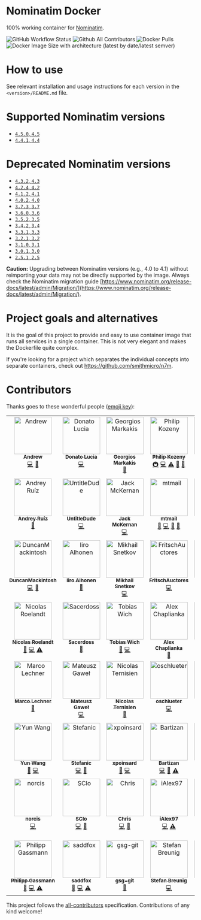 # Nominatim Docker

100% working container for [Nominatim](https://github.com/openstreetmap/Nominatim).

![GitHub Workflow Status](https://img.shields.io/github/actions/workflow/status/mediagis/nominatim-docker/ci.yml?branch=master&style=flat-square) ![Github All Contributors](https://img.shields.io/github/all-contributors/mediagis/nominatim-docker?style=flat-square) ![Docker Pulls](https://img.shields.io/docker/pulls/mediagis/nominatim?style=flat-square) ![Docker Image Size with architecture (latest by date/latest semver)](https://img.shields.io/docker/image-size/mediagis/nominatim?style=flat-square)

# How to use

See relevant installation and usage instructions for each version in the ```<version>/README.md``` file.

# Supported Nominatim versions #

- [`4.5.0`, `4.5`](https://github.com/mediagis/nominatim-docker/tree/master/4.5)
- [`4.4.1`, `4.4`](https://github.com/mediagis/nominatim-docker/tree/master/4.4)

# Deprecated Nominatim versions #

- [`4.3.2`, `4.3`](https://github.com/mediagis/nominatim-docker/tree/master/4.3)
- [`4.2.4`, `4.2`](https://github.com/mediagis/nominatim-docker/tree/master/4.2)
- [`4.1.2`, `4.1`](https://github.com/mediagis/nominatim-docker/tree/master/4.1)
- [`4.0.2`, `4.0`](https://github.com/mediagis/nominatim-docker/tree/master/4.0)
- [`3.7.3`, `3.7`](https://github.com/mediagis/nominatim-docker/tree/master/3.7)
- [`3.6.0`, `3.6`](https://github.com/mediagis/nominatim-docker/tree/master/3.6)
- [`3.5.2`, `3.5`](https://github.com/mediagis/nominatim-docker/tree/master/3.5)
- [`3.4.2`, `3.4`](https://github.com/mediagis/nominatim-docker/tree/master/3.4)
- [`3.3.1`, `3.3`](https://github.com/mediagis/nominatim-docker/tree/master/3.3)
- [`3.2.1`, `3.2`](https://github.com/mediagis/nominatim-docker/tree/master/3.2)
- [`3.1.0`, `3.1`](https://github.com/mediagis/nominatim-docker/tree/master/3.1)
- [`3.0.1`, `3.0`](https://github.com/mediagis/nominatim-docker/tree/master/3.0)
- [`2.5.1`, `2.5`](https://github.com/mediagis/nominatim-docker/tree/master/2.5)

**Caution:** Upgrading between Nominatim versions (e.g., 4.0 to 4.1) without reimporting your data may not be directly supported by the image. Always check the Nominatim migration guide [https://www.nominatim.org/release-docs/latest/admin/Migration/](https://www.nominatim.org/release-docs/latest/admin/Migration/).

# Project goals and alternatives

It is the goal of this project to provide and easy to use container image that runs all services in a single container.
This is not very elegant and makes the Dockerfile quite complex.

If you're looking for a project which separates the individual concepts into separate containers, check out
https://github.com/smithmicro/n7m.

# Contributors

Thanks goes to these wonderful people ([emoji key](https://allcontributors.org/docs/en/emoji-key)):

<!-- ALL-CONTRIBUTORS-LIST:START - Do not remove or modify this section -->
<!-- prettier-ignore-start -->
<!-- markdownlint-disable -->
<table>
  <tbody>
    <tr>
      <td align="center" valign="top" width="16.66%"><a href="https://www.linkedin.com/in/winsent/"><img src="https://avatars.githubusercontent.com/u/2316328?v=4?s=100" width="100px;" alt="Andrew"/><br /><sub><b>Andrew</b></sub></a><br /><a href="https://github.com/mediagis/nominatim-docker/commits?author=winsento" title="Code">💻</a> <a href="https://github.com/mediagis/nominatim-docker/commits?author=winsento" title="Documentation">📖</a></td>
      <td align="center" valign="top" width="16.66%"><a href="https://github.com/dlucia"><img src="https://avatars3.githubusercontent.com/u/1665623?v=4?s=100" width="100px;" alt="Donato Lucia"/><br /><sub><b>Donato Lucia</b></sub></a><br /><a href="https://github.com/mediagis/nominatim-docker/commits?author=dlucia" title="Code">💻</a></td>
      <td align="center" valign="top" width="16.66%"><a href="https://github.com/geomark"><img src="https://avatars1.githubusercontent.com/u/1500692?v=4?s=100" width="100px;" alt="Georgios Markakis"/><br /><sub><b>Georgios Markakis</b></sub></a><br /><a href="https://github.com/mediagis/nominatim-docker/commits?author=geomark" title="Documentation">📖</a></td>
      <td align="center" valign="top" width="16.66%"><a href="https://github.com/philipkozeny"><img src="https://avatars1.githubusercontent.com/u/16721635?v=4?s=100" width="100px;" alt="Philip Kozeny"/><br /><sub><b>Philip Kozeny</b></sub></a><br /><a href="#infra-philipkozeny" title="Infrastructure (Hosting, Build-Tools, etc)">🚇</a> <a href="https://github.com/mediagis/nominatim-docker/commits?author=philipkozeny" title="Code">💻</a> <a href="https://github.com/mediagis/nominatim-docker/commits?author=philipkozeny" title="Tests">⚠️</a> <a href="https://github.com/mediagis/nominatim-docker/pulls?q=is%3Apr+reviewed-by%3Aphilipkozeny" title="Reviewed Pull Requests">👀</a> <a href="https://github.com/mediagis/nominatim-docker/commits?author=philipkozeny" title="Documentation">📖</a></td>
      <td align="center" valign="top" width="16.66%"><a href="https://www.therek.net/"><img src="https://avatars2.githubusercontent.com/u/89052?v=4?s=100" width="100px;" alt="Cezary Morga"/><br /><sub><b>Cezary Morga</b></sub></a><br /><a href="https://github.com/mediagis/nominatim-docker/commits?author=therek" title="Code">💻</a></td>
      <td align="center" valign="top" width="16.66%"><a href="https://github.com/thomasnordquist"><img src="https://avatars0.githubusercontent.com/u/7721625?v=4?s=100" width="100px;" alt="Thomas Nordquist"/><br /><sub><b>Thomas Nordquist</b></sub></a><br /><a href="https://github.com/mediagis/nominatim-docker/commits?author=thomasnordquist" title="Code">💻</a></td>
    </tr>
    <tr>
      <td align="center" valign="top" width="16.66%"><a href="https://keybase.io/davkorss"><img src="https://avatars0.githubusercontent.com/u/5597595?v=4?s=100" width="100px;" alt="Andrey Ruíz"/><br /><sub><b>Andrey Ruíz</b></sub></a><br /><a href="https://github.com/mediagis/nominatim-docker/commits?author=davkorss" title="Documentation">📖</a></td>
      <td align="center" valign="top" width="16.66%"><a href="https://github.com/UntitleDude"><img src="https://avatars2.githubusercontent.com/u/14983691?v=4?s=100" width="100px;" alt="UntitleDude"/><br /><sub><b>UntitleDude</b></sub></a><br /><a href="https://github.com/mediagis/nominatim-docker/commits?author=UntitleDude" title="Code">💻</a></td>
      <td align="center" valign="top" width="16.66%"><a href="https://www.linkedin.com/in/jmcker"><img src="https://avatars3.githubusercontent.com/u/25001741?v=4?s=100" width="100px;" alt="Jack McKernan"/><br /><sub><b>Jack McKernan</b></sub></a><br /><a href="https://github.com/mediagis/nominatim-docker/commits?author=jmcker" title="Code">💻</a></td>
      <td align="center" valign="top" width="16.66%"><a href="https://twitter.com/mtmthemovie"><img src="https://avatars1.githubusercontent.com/u/3727288?v=4?s=100" width="100px;" alt="mtmail"/><br /><sub><b>mtmail</b></sub></a><br /><a href="https://github.com/mediagis/nominatim-docker/commits?author=mtmail" title="Documentation">📖</a> <a href="https://github.com/mediagis/nominatim-docker/commits?author=mtmail" title="Code">💻</a> <a href="#question-mtmail" title="Answering Questions">💬</a> <a href="https://github.com/mediagis/nominatim-docker/pulls?q=is%3Apr+reviewed-by%3Amtmail" title="Reviewed Pull Requests">👀</a></td>
      <td align="center" valign="top" width="16.66%"><a href="https://angel.co/eSlider"><img src="https://avatars3.githubusercontent.com/u/1188335?v=4?s=100" width="100px;" alt="Andrey Oblivantsev"/><br /><sub><b>Andrey Oblivantsev</b></sub></a><br /><a href="https://github.com/mediagis/nominatim-docker/commits?author=eSlider" title="Code">💻</a></td>
      <td align="center" valign="top" width="16.66%"><a href="https://www.linkedin.com/in/simoneromano92/"><img src="https://avatars2.githubusercontent.com/u/6860423?v=4?s=100" width="100px;" alt="Simone"/><br /><sub><b>Simone</b></sub></a><br /><a href="https://github.com/mediagis/nominatim-docker/commits?author=sromano1992" title="Code">💻</a></td>
    </tr>
    <tr>
      <td align="center" valign="top" width="16.66%"><a href="https://github.com/DuncanMackintosh"><img src="https://avatars0.githubusercontent.com/u/4966417?v=4?s=100" width="100px;" alt="DuncanMackintosh"/><br /><sub><b>DuncanMackintosh</b></sub></a><br /><a href="https://github.com/mediagis/nominatim-docker/commits?author=DuncanMackintosh" title="Code">💻</a> <a href="https://github.com/mediagis/nominatim-docker/commits?author=DuncanMackintosh" title="Documentation">📖</a></td>
      <td align="center" valign="top" width="16.66%"><a href="http://iiroalhonen.com"><img src="https://avatars2.githubusercontent.com/u/18322926?v=4?s=100" width="100px;" alt="Iiro Alhonen"/><br /><sub><b>Iiro Alhonen</b></sub></a><br /><a href="https://github.com/mediagis/nominatim-docker/commits?author=Iikeli" title="Documentation">📖</a></td>
      <td align="center" valign="top" width="16.66%"><a href="https://www.ufoproger.ru"><img src="https://avatars3.githubusercontent.com/u/212711?v=4?s=100" width="100px;" alt="Mikhail Snetkov"/><br /><sub><b>Mikhail Snetkov</b></sub></a><br /><a href="https://github.com/mediagis/nominatim-docker/commits?author=ufoproger" title="Code">💻</a></td>
      <td align="center" valign="top" width="16.66%"><a href="https://github.com/FritschAuctores"><img src="https://avatars2.githubusercontent.com/u/43264099?v=4?s=100" width="100px;" alt="FritschAuctores"/><br /><sub><b>FritschAuctores</b></sub></a><br /><a href="https://github.com/mediagis/nominatim-docker/commits?author=FritschAuctores" title="Code">💻</a></td>
      <td align="center" valign="top" width="16.66%"><a href="https://github.com/rebos"><img src="https://avatars.githubusercontent.com/u/490798?v=4?s=100" width="100px;" alt="rebos"/><br /><sub><b>rebos</b></sub></a><br /><a href="https://github.com/mediagis/nominatim-docker/commits?author=rebos" title="Code">💻</a></td>
      <td align="center" valign="top" width="16.66%"><a href="https://leonard.io/blog/"><img src="https://avatars.githubusercontent.com/u/151346?v=4?s=100" width="100px;" alt="Leonard Ehrenfried"/><br /><sub><b>Leonard Ehrenfried</b></sub></a><br /><a href="#infra-leonardehrenfried" title="Infrastructure (Hosting, Build-Tools, etc)">🚇</a> <a href="https://github.com/mediagis/nominatim-docker/commits?author=leonardehrenfried" title="Code">💻</a> <a href="https://github.com/mediagis/nominatim-docker/commits?author=leonardehrenfried" title="Tests">⚠️</a> <a href="https://github.com/mediagis/nominatim-docker/pulls?q=is%3Apr+reviewed-by%3Aleonardehrenfried" title="Reviewed Pull Requests">👀</a> <a href="https://github.com/mediagis/nominatim-docker/commits?author=leonardehrenfried" title="Documentation">📖</a></td>
    </tr>
    <tr>
      <td align="center" valign="top" width="16.66%"><a href="https://roelandtn.frama.io/"><img src="https://avatars.githubusercontent.com/u/17683898?v=4?s=100" width="100px;" alt="Nicolas Roelandt"/><br /><sub><b>Nicolas Roelandt</b></sub></a><br /><a href="https://github.com/mediagis/nominatim-docker/commits?author=Bakaniko" title="Documentation">📖</a> <a href="https://github.com/mediagis/nominatim-docker/commits?author=Bakaniko" title="Code">💻</a> <a href="https://github.com/mediagis/nominatim-docker/commits?author=Bakaniko" title="Tests">⚠️</a></td>
      <td align="center" valign="top" width="16.66%"><a href="https://github.com/Sacerdoss"><img src="https://avatars.githubusercontent.com/u/22632241?v=4?s=100" width="100px;" alt="Sacerdoss"/><br /><sub><b>Sacerdoss</b></sub></a><br /><a href="https://github.com/mediagis/nominatim-docker/commits?author=Sacerdoss" title="Documentation">📖</a></td>
      <td align="center" valign="top" width="16.66%"><a href="https://github.com/sake"><img src="https://avatars.githubusercontent.com/u/154311?v=4?s=100" width="100px;" alt="Tobias Wich"/><br /><sub><b>Tobias Wich</b></sub></a><br /><a href="https://github.com/mediagis/nominatim-docker/commits?author=sake" title="Documentation">📖</a> <a href="https://github.com/mediagis/nominatim-docker/commits?author=sake" title="Code">💻</a></td>
      <td align="center" valign="top" width="16.66%"><a href="https://github.com/aclowkey"><img src="https://avatars.githubusercontent.com/u/2061017?v=4?s=100" width="100px;" alt="Alex Chaplianka"/><br /><sub><b>Alex Chaplianka</b></sub></a><br /><a href="https://github.com/mediagis/nominatim-docker/commits?author=aclowkey" title="Documentation">📖</a></td>
      <td align="center" valign="top" width="16.66%"><a href="https://github.com/gmalenko"><img src="https://avatars.githubusercontent.com/u/6521413?v=4?s=100" width="100px;" alt="Idris Hayward"/><br /><sub><b>Idris Hayward</b></sub></a><br /><a href="https://github.com/mediagis/nominatim-docker/commits?author=gmalenko" title="Documentation">📖</a></td>
      <td align="center" valign="top" width="16.66%"><a href="https://github.com/karlvr"><img src="https://avatars.githubusercontent.com/u/1086005?v=4?s=100" width="100px;" alt="Karl von Randow"/><br /><sub><b>Karl von Randow</b></sub></a><br /><a href="https://github.com/mediagis/nominatim-docker/commits?author=karlvr" title="Documentation">📖</a></td>
    </tr>
    <tr>
      <td align="center" valign="top" width="16.66%"><a href="https://github.com/mlechner"><img src="https://avatars.githubusercontent.com/u/1194826?v=4?s=100" width="100px;" alt="Marco Lechner"/><br /><sub><b>Marco Lechner</b></sub></a><br /><a href="https://github.com/mediagis/nominatim-docker/commits?author=mlechner" title="Documentation">📖</a></td>
      <td align="center" valign="top" width="16.66%"><a href="https://github.com/mattegawel"><img src="https://avatars.githubusercontent.com/u/14986712?v=4?s=100" width="100px;" alt="Mateusz Gaweł"/><br /><sub><b>Mateusz Gaweł</b></sub></a><br /><a href="https://github.com/mediagis/nominatim-docker/commits?author=mattegawel" title="Code">💻</a></td>
      <td align="center" valign="top" width="16.66%"><a href="http://www.forum-software.org/"><img src="https://avatars.githubusercontent.com/u/1044941?v=4?s=100" width="100px;" alt="Nicolas Ternisien"/><br /><sub><b>Nicolas Ternisien</b></sub></a><br /><a href="https://github.com/mediagis/nominatim-docker/commits?author=lastnico" title="Documentation">📖</a></td>
      <td align="center" valign="top" width="16.66%"><a href="https://github.com/oschlueter"><img src="https://avatars.githubusercontent.com/u/10252511?v=4?s=100" width="100px;" alt="oschlueter"/><br /><sub><b>oschlueter</b></sub></a><br /><a href="https://github.com/mediagis/nominatim-docker/commits?author=oschlueter" title="Code">💻</a></td>
      <td align="center" valign="top" width="16.66%"><a href="https://github.com/timnon"><img src="https://avatars.githubusercontent.com/u/5597397?v=4?s=100" width="100px;" alt="Tim Nonner"/><br /><sub><b>Tim Nonner</b></sub></a><br /><a href="https://github.com/mediagis/nominatim-docker/commits?author=timnon" title="Code">💻</a></td>
      <td align="center" valign="top" width="16.66%"><a href="https://github.com/thlor"><img src="https://avatars.githubusercontent.com/u/6570020?v=4?s=100" width="100px;" alt="thlor"/><br /><sub><b>thlor</b></sub></a><br /><a href="https://github.com/mediagis/nominatim-docker/commits?author=thlor" title="Code">💻</a> <a href="https://github.com/mediagis/nominatim-docker/commits?author=thlor" title="Documentation">📖</a></td>
    </tr>
    <tr>
      <td align="center" valign="top" width="16.66%"><a href="https://github.com/mogita"><img src="https://avatars.githubusercontent.com/u/1173069?v=4?s=100" width="100px;" alt="Yun Wang"/><br /><sub><b>Yun Wang</b></sub></a><br /><a href="https://github.com/mediagis/nominatim-docker/commits?author=mogita" title="Documentation">📖</a> <a href="https://github.com/mediagis/nominatim-docker/commits?author=mogita" title="Code">💻</a></td>
      <td align="center" valign="top" width="16.66%"><a href="https://github.com/Stefanic"><img src="https://avatars.githubusercontent.com/u/4499284?v=4?s=100" width="100px;" alt="Stefanic"/><br /><sub><b>Stefanic</b></sub></a><br /><a href="https://github.com/mediagis/nominatim-docker/commits?author=Stefanic" title="Code">💻</a> <a href="https://github.com/mediagis/nominatim-docker/commits?author=Stefanic" title="Documentation">📖</a></td>
      <td align="center" valign="top" width="16.66%"><a href="https://github.com/xpoinsard"><img src="https://avatars.githubusercontent.com/u/6130463?v=4?s=100" width="100px;" alt="xpoinsard"/><br /><sub><b>xpoinsard</b></sub></a><br /><a href="https://github.com/mediagis/nominatim-docker/commits?author=xpoinsard" title="Documentation">📖</a> <a href="https://github.com/mediagis/nominatim-docker/commits?author=xpoinsard" title="Code">💻</a></td>
      <td align="center" valign="top" width="16.66%"><a href="https://github.com/Bartizan"><img src="https://avatars.githubusercontent.com/u/6322553?v=4?s=100" width="100px;" alt="Bartizan"/><br /><sub><b>Bartizan</b></sub></a><br /><a href="https://github.com/mediagis/nominatim-docker/commits?author=Bartizan" title="Code">💻</a> <a href="https://github.com/mediagis/nominatim-docker/commits?author=Bartizan" title="Documentation">📖</a> <a href="https://github.com/mediagis/nominatim-docker/commits?author=Bartizan" title="Tests">⚠️</a></td>
      <td align="center" valign="top" width="16.66%"><a href="https://github.com/galewis2"><img src="https://avatars.githubusercontent.com/u/62433564?v=4?s=100" width="100px;" alt="galewis2"/><br /><sub><b>galewis2</b></sub></a><br /><a href="https://github.com/mediagis/nominatim-docker/commits?author=galewis2" title="Code">💻</a></td>
      <td align="center" valign="top" width="16.66%"><a href="https://github.com/TurtIeSocks"><img src="https://avatars.githubusercontent.com/u/58572875?v=4?s=100" width="100px;" alt="Derick M."/><br /><sub><b>Derick M.</b></sub></a><br /><a href="https://github.com/mediagis/nominatim-docker/commits?author=TurtIeSocks" title="Code">💻</a> <a href="https://github.com/mediagis/nominatim-docker/commits?author=TurtIeSocks" title="Documentation">📖</a> <a href="https://github.com/mediagis/nominatim-docker/commits?author=TurtIeSocks" title="Tests">⚠️</a></td>
    </tr>
    <tr>
      <td align="center" valign="top" width="16.66%"><a href="https://github.com/norcis"><img src="https://avatars.githubusercontent.com/u/1047487?v=4?s=100" width="100px;" alt="norcis"/><br /><sub><b>norcis</b></sub></a><br /><a href="https://github.com/mediagis/nominatim-docker/commits?author=norcis" title="Code">💻</a></td>
      <td align="center" valign="top" width="16.66%"><a href="http://rapsody.com/"><img src="https://avatars.githubusercontent.com/u/7005?v=4?s=100" width="100px;" alt="SClo"/><br /><sub><b>SClo</b></sub></a><br /><a href="https://github.com/mediagis/nominatim-docker/commits?author=sclo" title="Code">💻</a> <a href="https://github.com/mediagis/nominatim-docker/commits?author=sclo" title="Documentation">📖</a></td>
      <td align="center" valign="top" width="16.66%"><a href="https://github.com/poliquin"><img src="https://avatars.githubusercontent.com/u/360123?v=4?s=100" width="100px;" alt="Chris"/><br /><sub><b>Chris</b></sub></a><br /><a href="https://github.com/mediagis/nominatim-docker/commits?author=poliquin" title="Code">💻</a> <a href="https://github.com/mediagis/nominatim-docker/commits?author=poliquin" title="Documentation">📖</a></td>
      <td align="center" valign="top" width="16.66%"><a href="https://github.com/iAlex97"><img src="https://avatars.githubusercontent.com/u/12383594?v=4?s=100" width="100px;" alt="iAlex97"/><br /><sub><b>iAlex97</b></sub></a><br /><a href="https://github.com/mediagis/nominatim-docker/commits?author=iAlex97" title="Code">💻</a> <a href="https://github.com/mediagis/nominatim-docker/commits?author=iAlex97" title="Tests">⚠️</a></td>
      <td align="center" valign="top" width="16.66%"><a href="http://bugsquash.blogspot.com/"><img src="https://avatars.githubusercontent.com/u/95194?v=4?s=100" width="100px;" alt="Mauricio Scheffer"/><br /><sub><b>Mauricio Scheffer</b></sub></a><br /><a href="https://github.com/mediagis/nominatim-docker/commits?author=mausch" title="Code">💻</a></td>
      <td align="center" valign="top" width="16.66%"><a href="https://github.com/anthropos9"><img src="https://avatars.githubusercontent.com/u/3867685?v=4?s=100" width="100px;" alt="Sean Dean"/><br /><sub><b>Sean Dean</b></sub></a><br /><a href="https://github.com/mediagis/nominatim-docker/commits?author=anthropos9" title="Documentation">📖</a></td>
    </tr>
    <tr>
      <td align="center" valign="top" width="16.66%"><a href="https://github.com/pgassmann"><img src="https://avatars.githubusercontent.com/u/460192?v=4?s=100" width="100px;" alt="Philipp Gassmann"/><br /><sub><b>Philipp Gassmann</b></sub></a><br /><a href="https://github.com/mediagis/nominatim-docker/commits?author=pgassmann" title="Documentation">📖</a> <a href="https://github.com/mediagis/nominatim-docker/commits?author=pgassmann" title="Code">💻</a> <a href="https://github.com/mediagis/nominatim-docker/commits?author=pgassmann" title="Tests">⚠️</a></td>
      <td align="center" valign="top" width="16.66%"><a href="https://github.com/saddfox"><img src="https://avatars.githubusercontent.com/u/48035291?v=4?s=100" width="100px;" alt="saddfox"/><br /><sub><b>saddfox</b></sub></a><br /><a href="https://github.com/mediagis/nominatim-docker/commits?author=saddfox" title="Documentation">📖</a> <a href="https://github.com/mediagis/nominatim-docker/commits?author=saddfox" title="Code">💻</a> <a href="https://github.com/mediagis/nominatim-docker/commits?author=saddfox" title="Tests">⚠️</a></td>
      <td align="center" valign="top" width="16.66%"><a href="https://github.com/gsg-git"><img src="https://avatars.githubusercontent.com/u/92863111?v=4?s=100" width="100px;" alt="gsg-git"/><br /><sub><b>gsg-git</b></sub></a><br /><a href="https://github.com/mediagis/nominatim-docker/commits?author=gsg-git" title="Documentation">📖</a></td>
      <td align="center" valign="top" width="16.66%"><a href="https://github.com/breunigs"><img src="https://avatars.githubusercontent.com/u/307954?v=4?s=100" width="100px;" alt="Stefan Breunig"/><br /><sub><b>Stefan Breunig</b></sub></a><br /><a href="https://github.com/mediagis/nominatim-docker/commits?author=breunigs" title="Code">💻</a></td>
      <td align="center" valign="top" width="16.66%"><a href="https://github.com/carlomion"><img src="https://avatars.githubusercontent.com/u/161817799?v=4?s=100" width="100px;" alt="carlomion"/><br /><sub><b>carlomion</b></sub></a><br /><a href="https://github.com/mediagis/nominatim-docker/commits?author=carlomion" title="Code">💻</a> <a href="#infra-carlomion" title="Infrastructure (Hosting, Build-Tools, etc)">🚇</a></td>
    </tr>
  </tbody>
</table>

<!-- markdownlint-restore -->
<!-- prettier-ignore-end -->

<!-- ALL-CONTRIBUTORS-LIST:END -->

This project follows the [all-contributors](https://github.com/all-contributors/all-contributors) specification. Contributions of any kind welcome!
